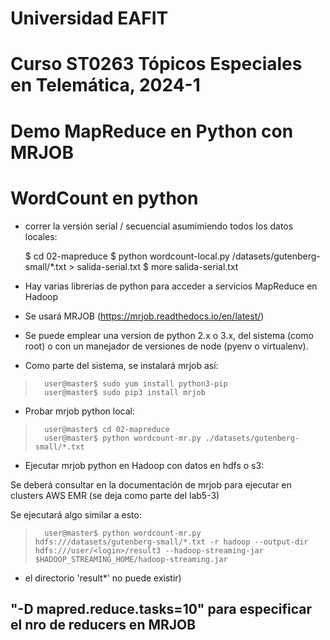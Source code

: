 # Universidad EAFIT
# Curso ST0263 Tópicos Especiales en Telemática, 2024-1

# Demo MapReduce en Python con MRJOB

# WordCount en python

* correr la versión serial / secuencial asumimiendo todos los datos locales:

    $ cd 02-mapreduce
    $ python wordcount-local.py /datasets/gutenberg-small/*.txt > salida-serial.txt
    $ more salida-serial.txt

* Hay varias librerias de python para acceder a servicios MapReduce en Hadoop

* Se usará MRJOB (https://mrjob.readthedocs.io/en/latest/)

* Se puede emplear una version de python 2.x o 3.x, del sistema (como root) o con un manejador de versiones de node (pyenv o virtualenv).

* Como parte del sistema, se instalará mrjob así:

>		user@master$ sudo yum install python3-pip
>		user@master$ sudo pip3 install mrjob

* Probar mrjob python local:

>		user@master$ cd 02-mapreduce
>		user@master$ python wordcount-mr.py ./datasets/gutenberg-small/*.txt

* Ejecutar mrjob python en Hadoop con datos en hdfs o s3:

Se deberá consultar en la documentación de mrjob para ejecutar en clusters AWS EMR (se deja como parte del lab5-3)

Se ejecutará algo similar a esto:

>		user@master$ python wordcount-mr.py hdfs:///datasets/gutenberg-small/*.txt -r hadoop --output-dir hdfs:///user/<login>/result3 --hadoop-streaming-jar $HADOOP_STREAMING_HOME/hadoop-streaming.jar

* el directorio 'result*' no puede existir)

## "-D mapred.reduce.tasks=10" para especificar el nro de reducers en MRJOB
